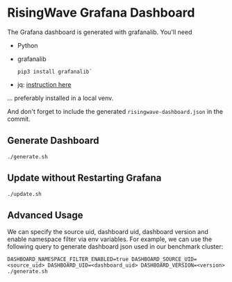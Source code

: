 # RisingWave Grafana Dashboard

The Grafana dashboard is generated with grafanalib. You'll need 

- Python
- grafanalib

  ```
  pip3 install grafanalib`
  ```

- jq: [instruction here](https://stedolan.github.io/jq/download/)

... preferably installed in a local venv.

And don't forget to include the generated `risingwave-dashboard.json` in the commit.

## Generate Dashboard

```
./generate.sh
```

## Update without Restarting Grafana

```
./update.sh
```

## Advanced Usage
We can specify the source uid, dashboard uid, dashboard version and enable namespace filter via env variables. 
For example, we can use the following query to generate dashboard json used in our benchmark cluster:
```
DASHBOARD_NAMESPACE_FILTER_ENABLED=true DASHBOARD_SOURCE_UID=<source_uid> DASHBOARD_UID=<dashboard_uid> DASHBOARD_VERSION=<version> ./generate.sh
```
